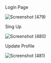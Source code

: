Login Page

![Screenshot (479)](https://github.com/vaishu-5/guvi/assets/97420155/473b019c-0780-4e92-bd00-09625fb097ad)

Sing Up

![Screenshot (480)](https://github.com/vaishu-5/guvi/assets/97420155/65a74eb5-05b2-46e0-9075-fb62a65b025a)

Update Profile

![Screenshot (481)](https://github.com/vaishu-5/guvi/assets/97420155/b51be1b7-ae70-4470-a328-00dc55e6990d)
